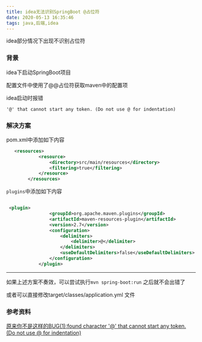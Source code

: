 ```yaml
---
title: idea无法识别SpringBoot @占位符
date: 2020-05-13 16:35:46
tags: java,后端,idea
---
```




idea部分情况下出现不识别占位符

<!-- more -->



### 背景

idea下启动SpringBoot项目

配置文件中使用了@@占位符获取maven中的配置项

idea启动时报错

```
'@' that cannot start any token. (Do not use @ for indentation)
```

### 解决方案

pom.xml中添加如下内容
```xml
   <resources>
            <resource>
                <directory>src/main/resources</directory>
                <filtering>true</filtering>
            </resource>
        </resources>
```

`plugins`中添加如下内容

```xml

 <plugin>
                <groupId>org.apache.maven.plugins</groupId>
                <artifactId>maven-resources-plugin</artifactId>
                <version>2.7</version>
                <configuration>
                    <delimiters>
                        <delimiter>@</delimiter>
                    </delimiters>
                    <useDefaultDelimiters>false</useDefaultDelimiters>
                </configuration>
            </plugin>

```

---
如果上述方案不奏效，可以尝试执行`mvn spring-boot:run` 之后就不会出错了

或者可以直接修改target/classes/application.yml 文件


### 参考资料
[原来你不是这样的BUG(1):found character '@' that cannot start any token. (Do not use @ for indentation)](https://www.jianshu.com/p/a77b48166327)